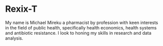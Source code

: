 # Rexix-T
My name is Michael Mireku a pharmacist by profession with keen interests in the field of public health, specifically health economics, health systems and antibiotic resistance. I look to honing my skills in research and data analysis. 
